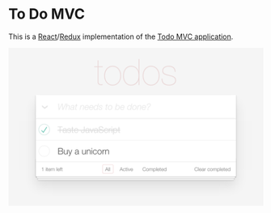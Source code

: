 # To Do MVC

This is a [React](https://reactjs.org/)/[Redux](https://redux.js.org/) implementation of the [Todo MVC application](http://todomvc.com/examples/react/#/).

![](https://github.com/tastejs/todomvc-app-css/raw/master/screenshot.png)
